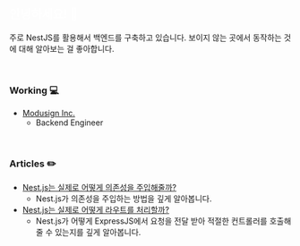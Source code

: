 ## <span style="color:white;">안녕하세요! 👋</span>

주로 NestJS를 활용해서 백엔드를 구축하고 있습니다. 보이지 않는 곳에서 동작하는 것에 대해 알아보는 걸 좋아합니다.

<br />

### Working 💻

- [Modusign Inc.](https://modusign.co.kr/)
    - Backend Engineer

<br />

### Articles ✏️

- [Nest.js는 실제로 어떻게 의존성을 주입해줄까?](https://velog.io/@coalery/nest-injection-how)
    - Nest.js가 의존성을 주입하는 방법을 깊게 알아봅니다.
- [Nest.js는 실제로 어떻게 라우트를 처리할까?](https://velog.io/@coalery/nest-route-how)
    - Nest.js가 어떻게 ExpressJS에서 요청을 전달 받아 적절한 컨트롤러를 호출해줄 수 있는지를 깊게 알아봅니다.
